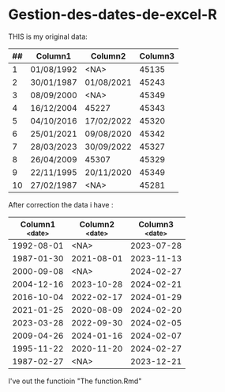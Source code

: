 # Gestion-des-dates-de-excel-R

THIS is my original data:



<table>
  <thead>
    <tr>
      <th>##</th>
      <th>Column1</th>
      <th>Column2</th>
      <th>Column3</th>
    </tr>
  </thead>
  <tbody>
    <tr>
      <td>1</td>
      <td>01/08/1992</td>
      <td>&lt;NA&gt;</td>
      <td>45135</td>
    </tr>
    <tr>
      <td>2</td>
      <td>30/01/1987</td>
      <td>01/08/2021</td>
      <td>45243</td>
    </tr>
    <tr>
      <td>3</td>
      <td>08/09/2000</td>
      <td>&lt;NA&gt;</td>
      <td>45349</td>
    </tr>
    <tr>
      <td>4</td>
      <td>16/12/2004</td>
      <td>45227</td>
      <td>45343</td>
    </tr>
    <tr>
      <td>5</td>
      <td>04/10/2016</td>
      <td>17/02/2022</td>
      <td>45320</td>
    </tr>
    <tr>
      <td>6</td>
      <td>25/01/2021</td>
      <td>09/08/2020</td>
      <td>45342</td>
    </tr>
    <tr>
      <td>7</td>
      <td>28/03/2023</td>
      <td>30/09/2022</td>
      <td>45327</td>
    </tr>
    <tr>
      <td>8</td>
      <td>26/04/2009</td>
      <td>45307</td>
      <td>45329</td>
    </tr>
    <tr>
      <td>9</td>
      <td>22/11/1995</td>
      <td>20/11/2020</td>
      <td>45349</td>
    </tr>
    <tr>
      <td>10</td>
      <td>27/02/1987</td>
      <td>&lt;NA&gt;</td>
      <td>45281</td>
    </tr>
  </tbody>
</table>


After correction the data i have : 

<table>
  <thead>
    <tr>
      <th>Column1<br><small>&lt;date&gt;</small></th>
      <th>Column2<br><small>&lt;date&gt;</small></th>
      <th>Column3<br><small>&lt;date&gt;</small></th>
    </tr>
  </thead>
  <tbody>
    <tr>
      <td>1992-08-01</td>
      <td>&lt;NA&gt;</td>
      <td>2023-07-28</td>
    </tr>
    <tr>
      <td>1987-01-30</td>
      <td>2021-08-01</td>
      <td>2023-11-13</td>
    </tr>
    <tr>
      <td>2000-09-08</td>
      <td>&lt;NA&gt;</td>
      <td>2024-02-27</td>
    </tr>
    <tr>
      <td>2004-12-16</td>
      <td>2023-10-28</td>
      <td>2024-02-21</td>
    </tr>
    <tr>
      <td>2016-10-04</td>
      <td>2022-02-17</td>
      <td>2024-01-29</td>
    </tr>
    <tr>
      <td>2021-01-25</td>
      <td>2020-08-09</td>
      <td>2024-02-20</td>
    </tr>
    <tr>
      <td>2023-03-28</td>
      <td>2022-09-30</td>
      <td>2024-02-05</td>
    </tr>
    <tr>
      <td>2009-04-26</td>
      <td>2024-01-16</td>
      <td>2024-02-07</td>
    </tr>
    <tr>
      <td>1995-11-22</td>
      <td>2020-11-20</td>
      <td>2024-02-27</td>
    </tr>
    <tr>
      <td>1987-02-27</td>
      <td>&lt;NA&gt;</td>
      <td>2023-12-21</td>
    </tr>
  </tbody>
</table>



I've out the functioin  "The function.Rmd"



